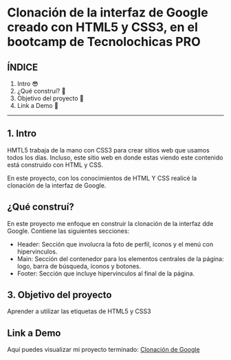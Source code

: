 # Clonación de la interfaz de Google creado con HTML5 y CSS3, en el bootcamp de Tecnolochicas PRO


## ÍNDICE

1. Intro 😎
2. ¿Qué construí? 📝
3. Objetivo del proyecto 📍
4. Link a Demo 📎

****
## 1. Intro
HMTL5 trabaja de la mano con CSS3 para crear sitios web que usamos todos los días. Incluso, este sitio web en donde estas viendo este contenido está construido con HTML y CSS.

En este proyecto, con los conocimientos de HTML Y CSS realicé la clonación de la interfaz de Google.

## ¿Qué construí?
En este proyecto me enfoque en construir la clonación de la interfaz dde Google.
Contiene las siguientes secciones:

* Header: Sección que involucra la foto de perfil, iconos y el menú con hipervinculos.
* Main: Sección del contenedor para los elementos centrales de la página: logo, barra de búsqueda, íconos y botones.
* Footer: Sección que incluye hipervinculos al final de la página.

## 3. Objetivo del proyecto
Aprender a utilizar las etiquetas de HTML5 y CSS3

## Link a Demo
Aquí puedes visualizar mi proyecto terminado: [Clonación de Google](#)
